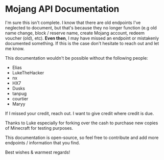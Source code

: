 # Mojang API Documentation
I'm sure this isn't complete. I know that there are old endpoints I've neglected to document, but that's because they no longer function (e.g old name change, block / reserve name, create Mojang account, redeem voucher (old), etc). **Even then**, I may have missed an endpoint or mistakenly documented something. If this is the case don't hesitate to reach out and let me know.

This documentation wouldn't be possible without the following people:

- Elias
- LukeTheHacker
- nx
- HX7
- Dusks
- tanpug
- courtier
- Maryy

If I missed your credit, reach out. I want to give credit where credit is due.

Thanks to Luke especially for forking over the cash to purchase new copies of Minecraft for testing purposes.

This documentation is open-source, so feel free to contribute and add more endpoints / information that you find.

Best wishes & warmest regards!